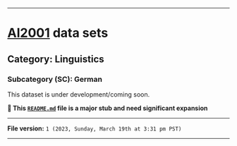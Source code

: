 
***

# [AI2001](https://github.com/seanpm2001/AI2001/) data sets

## Category: Linguistics

### Subcategory (SC): German

This dataset is under development/coming soon.

**🌱️ This [`README.md`](/README.md) file is a major stub and need significant expansion**

***

**File version:** `1 (2023, Sunday, March 19th at 3:31 pm PST)`

***
